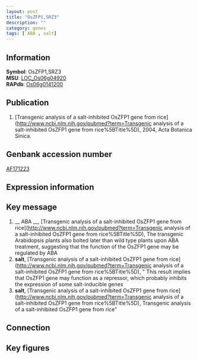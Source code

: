 ```yaml
---
layout: post
title: "OsZFP1,SRZ3"
description: ""
category: genes
tags: [ ABA , salt]
---
```


## Information
__Symbol__: OsZFP1,SRZ3  
__MSU__: [LOC_Os06g04920](http://rice.plantbiology.msu.edu/cgi-bin/ORF_infopage.cgi?orf=LOC_Os06g04920)  
__RAPdb__: [Os06g0141200](http://rapdb.dna.affrc.go.jp/viewer/gbrowse_details/irgsp1?name=Os06g0141200)  

## Publication
1. [Transgenic analysis of a salt-inhibited OsZFP1 gene from rice](http://www.ncbi.nlm.nih.gov/pubmed?term=Transgenic analysis of a salt-inhibited OsZFP1 gene from rice%5BTitle%5D), 2004, Acta Botanica Sinica.

## Genbank accession number
[AF171223](http://www.ncbi.nlm.nih.gov/nuccore/AF171223)  

## Expression information

## Key message
1. __ ABA __, [Transgenic analysis of a salt-inhibited OsZFP1 gene from rice](http://www.ncbi.nlm.nih.gov/pubmed?term=Transgenic analysis of a salt-inhibited OsZFP1 gene from rice%5BTitle%5D),  The transgenic Arabidopsis plants also bolted later than wild type plants upon ABA treatment, suggesting that the function of the OsZFP1 gene may be regulated by ABA
2. __salt__, [Transgenic analysis of a salt-inhibited OsZFP1 gene from rice](http://www.ncbi.nlm.nih.gov/pubmed?term=Transgenic analysis of a salt-inhibited OsZFP1 gene from rice%5BTitle%5D), " This result implies that OsZFP1 gene may function as a repressor, which probably inhibits the expression of some salt-inducible genes
3. __salt__, [Transgenic analysis of a salt-inhibited OsZFP1 gene from rice](http://www.ncbi.nlm.nih.gov/pubmed?term=Transgenic analysis of a salt-inhibited OsZFP1 gene from rice%5BTitle%5D), Transgenic analysis of a salt-inhibited OsZFP1 gene from rice"

## Connection

## Key figures


